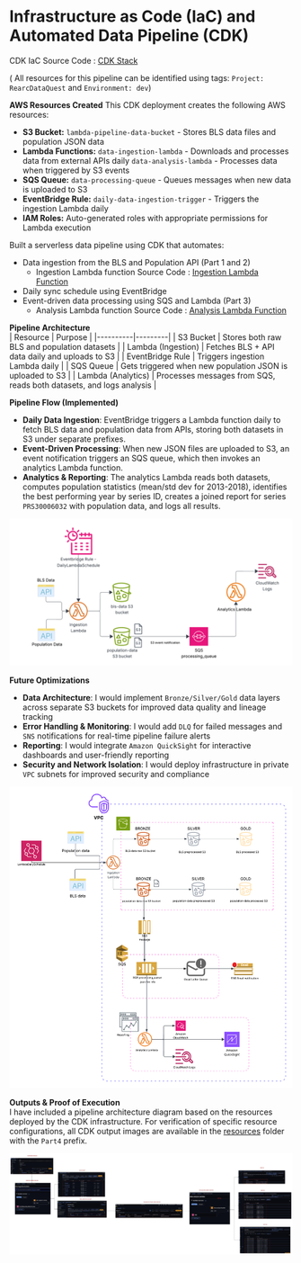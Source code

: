 # **Infrastructure as Code (IaC) and Automated Data Pipeline (CDK)** 
CDK IaC Source Code : [CDK Stack](./part4_aws_cdk/part4_aws_cdk_stack.py)    

( All resources for this pipeline can be identified using tags: `Project: RearcDataQuest` and `Environment: dev`)

**AWS Resources Created**
This CDK deployment creates the following AWS resources:
- **S3 Bucket:** `lambda-pipeline-data-bucket` - Stores BLS data files and population JSON data
- **Lambda Functions:**
  `data-ingestion-lambda` - Downloads and processes data from external APIs daily
  `data-analysis-lambda` - Processes data when triggered by S3 events
- **SQS Queue:** `data-processing-queue` - Queues messages when new data is uploaded to S3
- **EventBridge Rule:** `daily-data-ingestion-trigger` - Triggers the ingestion Lambda daily
- **IAM Roles:** Auto-generated roles with appropriate permissions for Lambda execution  


Built a serverless data pipeline using CDK that automates:
- Data ingestion from the BLS and Population API (Part 1 and 2)
  - Ingestion Lambda function Source Code : [Ingestion Lambda Function](./lambda_functions/data_ingestion/lambda_func.py)
- Daily sync schedule using EventBridge
- Event-driven data processing using SQS and Lambda (Part 3)
  - Analysis Lambda function Source Code : [Analysis Lambda Function](./lambda_functions/data_analysis/lambda_func.py)

**Pipeline Architecture**  
| Resource | Purpose |
|----------|---------|
| S3 Bucket | Stores both raw BLS and population datasets |
| Lambda (Ingestion) | Fetches BLS + API data daily and uploads to S3 |
| EventBridge Rule | Triggers ingestion Lambda daily |
| SQS Queue | Gets triggered when new population JSON is uploaded to S3 |
| Lambda (Analytics) | Processes messages from SQS, reads both datasets, and logs analysis |

**Pipeline Flow (Implemented)**  
- **Daily Data Ingestion**: EventBridge triggers a Lambda function daily to fetch BLS data and population data from APIs, storing both datasets in S3 under separate prefixes.
- **Event-Driven Processing**: When new JSON files are uploaded to S3, an event notification triggers an SQS queue, which then invokes an analytics Lambda function.
- **Analytics & Reporting**: The analytics Lambda reads both datasets, computes population statistics (mean/std dev for 2013-2018), identifies the best performing year by series ID, creates a joined report for series `PRS30006032` with population data, and logs all results.

![Part4_pipeline](/resources/Part4_pipeline.png)

**Future Optimizations**  
- **Data Architecture**: I would implement `Bronze/Silver/Gold` data layers across separate S3 buckets for improved data quality and lineage tracking
- **Error Handling & Monitoring**: I would add `DLQ` for failed messages and `SNS` notifications for real-time pipeline failure alerts  
- **Reporting**: I would integrate `Amazon QuickSight` for interactive dashboards and user-friendly reporting
- **Security and Network Isolation**: I would deploy infrastructure in private `VPC` subnets for improved security and compliance

 ![Enhanced_Pipeline](./resources/Enhanced_Part4_Pipeline.png) 

**Outputs & Proof of Execution**  
I have included a pipeline architecture diagram based on the resources deployed by the CDK infrastructure. For verification of specific resource configurations, all CDK output images are available in the [resources](./resources) folder with the `Part4` prefix.

![Output_Proof](./resources/Output_Proof.jpeg)

